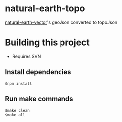 natural-earth-topo
==================

[natural-earth-vector](https://github.com/nvkelso/natural-earth-vector)'s geoJson converted to topoJson

Building this project
=====================

* Requires SVN

## Install dependencies

    $npm install

## Run make commands

    $make clean
    $make all